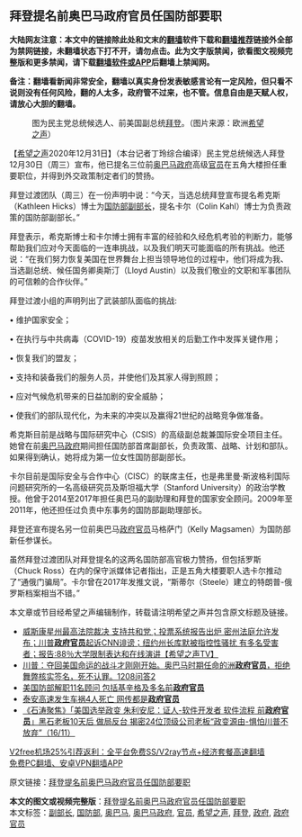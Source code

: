  <h2>拜登提名前奥巴马政府官员任国防部要职</h2> <p class="notice"><b>大陆网友注意：本文中的链接除此处和文末的<a href="https://github.com/bannedbook/fanqiang" >翻墙</a>软件下载和<a href="https://github.com/killgcd/justmysocks/blob/master/README.md">翻墙推荐</a>链接外全部为禁网链接，未翻墙状态下打不开，请勿点击。此为文字版禁闻，欲看图文视频完整版和更多禁闻，请下载<a href="https://github.com/bannedbook/fanqiang">翻墙软件或APP</a>后翻墙上禁闻网。</p><p>备注：翻墙看新闻非常安全，翻墙以真实身份发表敏感言论有一定风险，但只看不说则没有任何风险，翻的人太多，政府管不过来，也不管。信息自由是天赋人权，请放心大胆的翻墙。</b></p>  <div class="entry"> <figure><figcaption>图为民主党总统候选人、前美国副总统<a href="https://www.bannedbook.org/bnews/tag/%e6%8b%9c%e7%99%bb/" class="st_tag internal_tag" rel="tag" title="标签 拜登 下的日志">拜登</a>。（图片来源：欧洲<a href="https://www.bannedbook.org/bnews/tag/%e5%b8%8c%e6%9c%9b%e4%b9%8b%e5%a3%b0/" class="st_tag internal_tag" rel="tag" title="标签 希望之声 下的日志">希望之声</a>）</figcaption></figure> <p>【<span class='wp_keywordlink_affiliate'><a href="https://www.soundofhope.org" title="希望之声" target="_blank">希望之声</a></span>2020年12月31日】（本台记者丁玲综合编译）民主党总统候选人拜登12月30日（周三）宣布，他已提名三位前<a href="https://www.bannedbook.org/bnews/tag/%E5%A5%A5%E5%B7%B4%E9%A9%AC%E6%94%BF%E5%BA%9C/" class="st_tag internal_tag" rel="tag" title="标签 奥巴马政府 下的日志">奥巴马政府</a>高级<a href="https://www.bannedbook.org/bnews/tag/%E5%AE%98%E5%91%98/" class="st_tag internal_tag" rel="tag" title="标签 官员 下的日志">官员</a>在五角大楼担任重要职位，并得到外交政策制定者们的赞扬。</p> <p>拜登过渡团队（周三）在一份声明中说：“今天，当选总统拜登宣布提名希克斯（Kathleen Hicks）博士为<a href="https://www.bannedbook.org/bnews/tag/%E5%9B%BD%E9%98%B2%E9%83%A8/" class="st_tag internal_tag" rel="tag" title="标签 国防部 下的日志">国防部</a><a href="https://www.bannedbook.org/bnews/tag/%e5%89%af%e9%83%a8%e9%95%bf/" class="st_tag internal_tag" rel="tag" title="标签 副部长 下的日志">副部长</a>，提名卡尔（Colin Kahl）博士为负责政策的国防部副部长。”</p> <p>拜登表示，希克斯博士和卡尔博士拥有丰富的经验和久经危机考验的判断力，能够帮助我们应对今天面临的一连串挑战，以及我们明天可能面临的所有挑战。他还说：“在我们努力恢复美国在世界舞台上担当领导地位的过程中，他们将成为我、当选副总统、候任国务卿奥斯汀（Lloyd Austin）以及我们敬业的文职和军事团队的可信赖的合作伙伴。”</p> <p>拜登过渡小组的声明列出了武装部队面临的挑战:</p> <p>• 维护国家安全；</p>  <p>• 在执行与中共病毒（COVID-19）疫苗发放相关的后勤工作中发挥关键作用；</p> <p>• 恢复我们的盟友；</p> <p>• 支持和装备我们的服务人员，并使他们及其家人得到照顾；</p> <p>• 应对气候危机带来的日益加剧的安全威胁；</p> <p>• 使我们的部队现代化，为未来的冲突以及赢得21世纪的战略竞争做准备。</p>  <p>希克斯目前是战略与国际研究中心（CSIS）的高级副总裁兼国际安全项目主任。她曾在前<a href="https://www.bannedbook.org/bnews/tag/%e5%a5%a5%e5%b7%b4%e9%a9%ac/" class="st_tag internal_tag" rel="tag" title="标签 奥巴马 下的日志">奥巴马</a><a href="https://www.bannedbook.org/bnews/tag/%e6%94%bf%e5%ba%9c/" class="st_tag internal_tag" rel="tag" title="标签 政府 下的日志">政府</a>期间担任国防部首席副部长，负责政策、战略、计划和部队。如果得到确认，她将成为第一位女性国防部副部长。</p> <p>卡尔目前是国际安全与合作中心（CISC）的联席主任，也是弗里曼·斯波格利国际问题研究所的一名高级研究员及斯坦福大学（Stanford University）的政治学教授。他曾于2014至2017年担任奥巴马的副助理和拜登的国家安全顾问。2009年至2011年，他还担任过负责中东事务的国防部副助理部长。</p> <p>拜登还宣布提名另一位前奥巴马<a href="https://www.bannedbook.org/bnews/tag/%E6%94%BF%E5%BA%9C%E5%AE%98%E5%91%98/" class="st_tag internal_tag" rel="tag" title="标签 政府官员 下的日志">政府官员</a>马格萨门（Kelly Magsamen）为国防部新任参谋长。</p> <p>虽然拜登过渡团队对拜登提名的这两名国防部高官极力赞扬，但包括罗斯（Chuck Ross）在内的保守派媒体记者指出，正是五角大楼要职人选卡尔推动了“通俄门骗局”。卡尔曾在2017年发推文说，“斯蒂尔（Steele）建立的特朗普-俄罗斯档案相当不错。”</p> <p>本文章或节目经希望之声编辑制作，转载请注明希望之声并包含原文标题及链接。</p>  <ul class='op-related-articles' title='相关阅读'> <li><a href='https://www.bannedbook.org/bnews/cbnews/20201215/1447914.html' target='_blank'>威斯康星州最高法院裁决 支持共和党；投票系统报告出炉 密州法庭允许发布；川普<b>政府官员</b>起诉CNN诽谤；纽约州长库默被指控性骚扰 有多名受害者；报告:88％大学限制表达和在线演讲【希望之声TV】</a></li> <li><a href='https://www.bannedbook.org/bnews/bannedvideo/20201209/1444403.html' target='_blank'>川普：夺回美国命运的战斗才刚刚开始。奥巴马时期任命的洲<b>政府官员</b>，拒绝舞弊核实签名，死不认罪。1208问答2</a></li> <li><a href='https://www.bannedbook.org/bnews/comments/20201127/1438255.html' target='_blank'>美国防部解职11名顾问 包括基辛格及多名前<b>政府官员</b></a></li> <li><a href='https://www.bannedbook.org/bnews/cnnews/20201120/1433820.html' target='_blank'>泰安高速发生车祸4人死亡 网传都是<b>政府官员</b></a></li> <li><a href='https://www.bannedbook.org/bnews/bannedvideo/20201117/1432128.html' target='_blank'>《石涛聚焦》「美国选举政变 朱利安尼：证人-软件开发者 软件流程 前<b>政府官员</b>」黑石老板10天后 做局反台 揭密24位顶级公司老板“政变源由-惧怕川普不放弃”（16/11）</a></li> </ul> <p class="texttj"> <a href="https://www.bannedbook.org/forum23/topic22702.html" target="_blank">V2free机场25%引荐返利：全平台免费SS/V2ray节点+经济套餐高速翻墙</a><br/> <a href="https://github.com/bannedbook/fanqiang/wiki/%E7%A6%81%E9%97%BB%E7%BD%91%E5%AE%89%E5%8D%93%E7%BF%BB%E5%A2%99%E6%96%B0%E9%97%BBAPP" target="_blank">免费PC翻墙、安卓VPN翻墙APP</a></p><p>原文链接：<a class="src_link"  href="https://www.soundofhope.org/post/459230" target="_blank">拜登提名前奥巴马政府官员任国防部要职</a></p><a name='sharetosocial'></a>       <div><b>本文的图文或视频完整版</b>：<a href='https://www.bannedbook.org/bnews/comments/20210101/1458845.html'>拜登提名前奥巴马政府官员任国防部要职</a></div>  </div><!--END ENTRY--> <div class="postfooter"> <div>本文标签：<a href="https://www.bannedbook.org/bnews/tag/%e5%89%af%e9%83%a8%e9%95%bf/" rel="tag">副部长</a>, <a href="https://www.bannedbook.org/bnews/tag/%E5%9B%BD%E9%98%B2%E9%83%A8/" rel="tag">国防部</a>, <a href="https://www.bannedbook.org/bnews/tag/%e5%a5%a5%e5%b7%b4%e9%a9%ac/" rel="tag">奥巴马</a>, <a href="https://www.bannedbook.org/bnews/tag/%E5%A5%A5%E5%B7%B4%E9%A9%AC%E6%94%BF%E5%BA%9C/" rel="tag">奥巴马政府</a>, <a href="https://www.bannedbook.org/bnews/tag/%E5%AE%98%E5%91%98/" rel="tag">官员</a>, <a href="https://www.bannedbook.org/bnews/tag/%e5%b8%8c%e6%9c%9b%e4%b9%8b%e5%a3%b0/" rel="tag">希望之声</a>, <a href="https://www.bannedbook.org/bnews/tag/%e6%8b%9c%e7%99%bb/" rel="tag">拜登</a>, <a href="https://www.bannedbook.org/bnews/tag/%e6%94%bf%e5%ba%9c/" rel="tag">政府</a>, <a href="https://www.bannedbook.org/bnews/tag/%E6%94%BF%E5%BA%9C%E5%AE%98%E5%91%98/" rel="tag">政府官员</a></div>  </div><!--END POSTFOOTER--> 